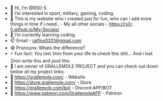 - 👋 Hi, I’m @RS0-5
- 👀 I’m interested in sport, military, gaming, coding.
- 🛜 This is my website who i created just for fun, who can i add more things in time if i need.. - My all other socials - https://rs0-5.github.io/My-Socials/
- 🌱 I’m currently learning coding.
- 📫 Email - ralfins0201@gmail.com
- 😄 Pronouns: Whats the difference?
- ⚡ Fun fact: You lost 1min from your life to check this shit... And i lost 2min write this and post this 
- 👤 I am owner of GRALLEMOLE PROJECT and you can check out down below all my project links:
- 💫 https://grallemole.com/ - Website
- 🛒 https://store.grallemole.com/ - Store
- 🤖 https://grallemole.com/bot - Discord APP/BOT
- 🤖 https://www.patreon.com/GrallemoleAPP - Patreon
